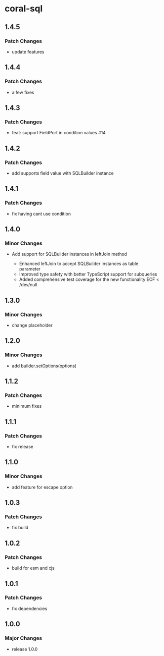 # coral-sql

## 1.4.5

### Patch Changes

- update features

## 1.4.4

### Patch Changes

- a few fixes

## 1.4.3

### Patch Changes

- feat: support FieldPort in condition values #14

## 1.4.2

### Patch Changes

- add supports field value with SQLBuilder instance

## 1.4.1

### Patch Changes

- fix having cant use condition

## 1.4.0

### Minor Changes

- Add support for SQLBuilder instances in leftJoin method

  - Enhanced leftJoin to accept SQLBuilder instances as table parameter
  - Improved type safety with better TypeScript support for subqueries
  - Added comprehensive test coverage for the new functionality
    EOF < /dev/null

## 1.3.0

### Minor Changes

- change placeholder

## 1.2.0

### Minor Changes

- add builder.setOptions(options)

## 1.1.2

### Patch Changes

- minimum fixes

## 1.1.1

### Patch Changes

- fix release

## 1.1.0

### Minor Changes

- add feature for escape option

## 1.0.3

### Patch Changes

- fix build

## 1.0.2

### Patch Changes

- build for esm and cjs

## 1.0.1

### Patch Changes

- fix dependencies

## 1.0.0

### Major Changes

- release 1.0.0
